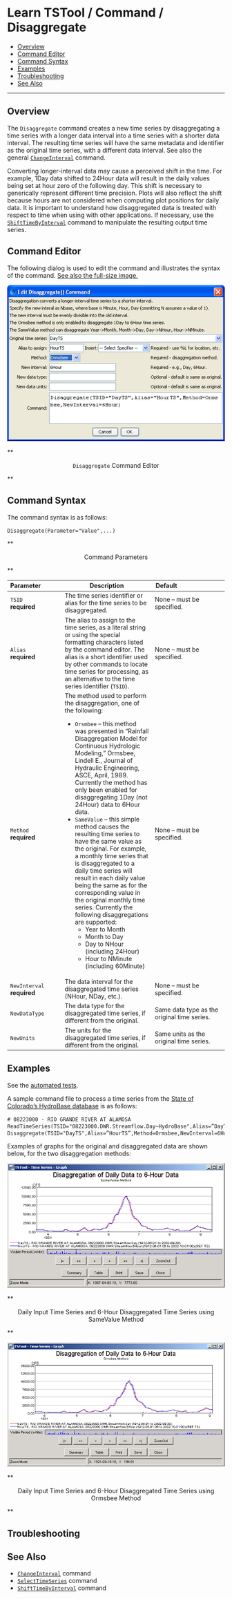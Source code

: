 # Learn TSTool / Command / Disaggregate #

* [Overview](#overview)
* [Command Editor](#command-editor)
* [Command Syntax](#command-syntax)
* [Examples](#examples)
* [Troubleshooting](#troubleshooting)
* [See Also](#see-also)

-------------------------

## Overview ##

The `Disaggregate` command creates a new time series by disaggregating a
time series with a longer data interval into a time series with a shorter data interval.
The resulting time series will have the same metadata and
identifier as the original time series, with a different data interval.
See also the general [`ChangeInterval`](../ChangeInterval/ChangeInterval) command.

Converting longer-interval data may cause a perceived shift in the time.
For example, 1Day data shifted to 24Hour data will result in the
daily values being set at hour zero of the following day.
This shift is necessary to generically represent different time precision.
Plots will also reflect the shift because hours are not considered
when computing plot positions for daily data.
It is important to understand how disaggregated data is treated with respect
to time when using with other applications.  If necessary, use the
[`ShiftTimeByInterval`](../ShiftTimeByInterval/ShiftTimeByInterval) command to manipulate the resulting output time series.

## Command Editor ##

The following dialog is used to edit the command and illustrates the syntax of the command.
<a href="../Disaggregate.png">See also the full-size image.</a>

![Disaggregate](Disaggregate.png)

**<p style="text-align: center;">
`Disaggregate` Command Editor
</p>**

## Command Syntax ##

The command syntax is as follows:

```text
Disaggregate(Parameter="Value",...)
```
**<p style="text-align: center;">
Command Parameters
</p>**

|**Parameter**&nbsp;&nbsp;&nbsp;&nbsp;&nbsp;&nbsp;&nbsp;&nbsp;&nbsp;&nbsp;&nbsp;|**Description**|**Default**&nbsp;&nbsp;&nbsp;&nbsp;&nbsp;&nbsp;&nbsp;&nbsp;&nbsp;&nbsp;&nbsp;&nbsp;&nbsp;&nbsp;&nbsp;&nbsp;&nbsp;&nbsp;&nbsp;&nbsp;&nbsp;&nbsp;&nbsp;&nbsp;&nbsp;&nbsp;&nbsp;|
|--------------|-----------------|-----------------|
|`TSID`<br>**required**|The time series identifier or alias for the time series to be disaggregated.|None – must be specified.|
|`Alias`<br>**required**|The alias to assign to the time series, as a literal string or using the special formatting characters listed by the command editor.  The alias is a short identifier used by other commands to locate time series for processing, as an alternative to the time series identifier (`TSID`).|None – must be specified.|
|`Method`<br>**required**|The method used to perform the disaggregation, one of the following:<ul><li>`Orsmbee` – this method was presented in “Rainfall Disaggregation Model for Continuous Hydrologic Modeling,” Ormsbee, Lindell E., Journal of Hydraulic Engineering, ASCE, April, 1989.  Currently the method has only been enabled for disaggregating 1Day (not 24Hour) data to 6Hour data.</li><li>`SameValue` – this simple method causes the resulting time series to have the same value as the original.  For example, a monthly time series that is disaggregated to a daily time series will result in each daily value being the same as for the corresponding value in the original monthly time series.  Currently the following disaggregations are supported:<ul><li>Year to Month</li><li>Month to Day</li><li>Day to NHour (including 24Hour)</li><li>Hour to NMinute (including 60Minute)</li></ul>|None – must be specified.|
|`NewInterval`<br>**required**|The data interval for the disaggregated time series (NHour, NDay, etc.).|None – must be specified.|
|`NewDataType`|The data type for the disaggregated time series, if different from the original.|Same data type as the original time series.|
|`NewUnits`|The units for the disaggregated time series, if different from the original.|Same units as the original time series.|

## Examples ##

See the [automated tests](https://github.com/OpenWaterFoundation/cdss-app-tstool-test/tree/master/test/regression/commands/general/Disaggregate).

A sample command file to process a time series from the [State of Colorado’s HydroBase database](../../datastore-ref/CO-HydroBase/CO-HydroBase)
is as follows:

```text
# 08223000 - RIO GRANDE RIVER AT ALAMOSA
ReadTimeSeries(TSID="08223000.DWR.Streamflow.Day~HydroBase",Alias=”DayTS”)
Disaggregate(TSID="DayTS",Alias=”HourTS”,Method=Ormsbee,NewInterval=6Hour)
```

Examples of graphs for the original and disaggregated data are shown below, for the two disaggregation methods:

![Disaggregate SameValue](Disaggregate_SameValue.png)

**<p style="text-align: center;">
Daily Input Time Series and 6-Hour Disaggregated Time Series using SameValue Method
</p>**

![Disaggregate Ormsbee](Disaggregate_Ormsbee.png)

**<p style="text-align: center;">
Daily Input Time Series and 6-Hour Disaggregated Time Series using Ormsbee Method
</p>**

## Troubleshooting ##

## See Also ##

* [`ChangeInterval`](../ChangeInterval/ChangeInterval) command
* [`SelectTimeSeries`](../SelectTimeSeries/SelectTimeSeries) command
* [`ShiftTimeByInterval`](../ShiftTimeByInterval/ShiftTimeByInterval) command
